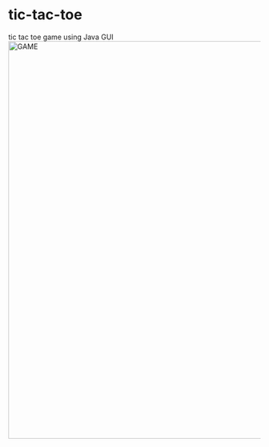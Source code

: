 # tic-tac-toe
tic tac toe game using Java GUI
<img width="794" alt="GAME" src="https://user-images.githubusercontent.com/107156607/236886795-143c2b3e-fbb0-4c7b-bf5f-2b6805523d30.png">
